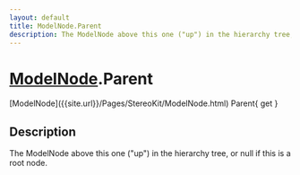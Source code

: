 ```yaml
---
layout: default
title: ModelNode.Parent
description: The ModelNode above this one ("up") in the hierarchy tree, or null if this is a root node.
---
```

# [ModelNode]({{site.url}}/Pages/StereoKit/ModelNode.html).Parent

<div class='signature' markdown='1'>
[ModelNode]({{site.url}}/Pages/StereoKit/ModelNode.html) Parent{ get }
</div>

## Description
The ModelNode above this one ("up") in the hierarchy tree,
or null if this is a root node.

